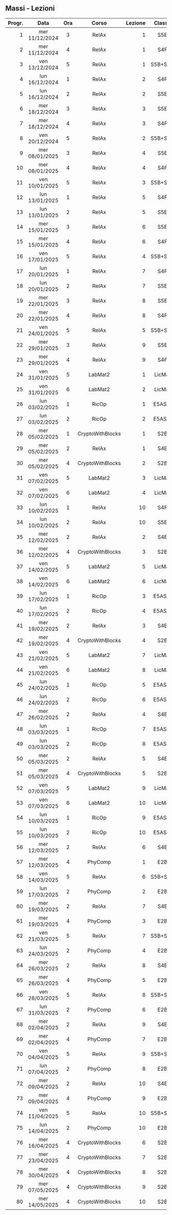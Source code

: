## Massi - Lezioni

|Progr.| Data | Ora | Corso | Lezione | Classe |
|--:|:-:|:-:|:-:|--:|:-:|
|1|mer 11/12/2024|3|RelAx|1|S5E|
|2|mer 11/12/2024|4|RelAx|1|S4F|
|3|ven 13/12/2024|5|RelAx|1|S5B+S5D|
|4|lun 16/12/2024|1|RelAx|2|S4F|
|5|lun 16/12/2024|2|RelAx|2|S5E|
|6|mer 18/12/2024|3|RelAx|3|S5E|
|7|mer 18/12/2024|4|RelAx|3|S4F|
|8|ven 20/12/2024|5|RelAx|2|S5B+S5D|
|9|mer 08/01/2025|3|RelAx|4|S5E|
|10|mer 08/01/2025|4|RelAx|4|S4F|
|11|ven 10/01/2025|5|RelAx|3|S5B+S5D|
|12|lun 13/01/2025|1|RelAx|5|S4F|
|13|lun 13/01/2025|2|RelAx|5|S5E|
|14|mer 15/01/2025|3|RelAx|6|S5E|
|15|mer 15/01/2025|4|RelAx|6|S4F|
|16|ven 17/01/2025|5|RelAx|4|S5B+S5D|
|17|lun 20/01/2025|1|RelAx|7|S4F|
|18|lun 20/01/2025|2|RelAx|7|S5E|
|19|mer 22/01/2025|3|RelAx|8|S5E|
|20|mer 22/01/2025|4|RelAx|8|S4F|
|21|ven 24/01/2025|5|RelAx|5|S5B+S5D|
|22|mer 29/01/2025|3|RelAx|9|S5E|
|23|mer 29/01/2025|4|RelAx|9|S4F|
|24|ven 31/01/2025|5|LabMat2|1|LicMat|
|25|ven 31/01/2025|6|LabMat2|2|LicMat|
|26|lun 03/02/2025|1|RicOp|1|E5ASIA|
|27|lun 03/02/2025|2|RicOp|2|E5ASIA|
|28|mer 05/02/2025|1|CryptoWithBlocks|1|S2B|
|29|mer 05/02/2025|2|RelAx|1|S4E|
|30|mer 05/02/2025|4|CryptoWithBlocks|2|S2B|
|31|ven 07/02/2025|5|LabMat2|3|LicMat|
|32|ven 07/02/2025|6|LabMat2|4|LicMat|
|33|lun 10/02/2025|1|RelAx|10|S4F|
|34|lun 10/02/2025|2|RelAx|10|S5E|
|35|mer 12/02/2025|2|RelAx|2|S4E|
|36|mer 12/02/2025|4|CryptoWithBlocks|3|S2B|
|37|ven 14/02/2025|5|LabMat2|5|LicMat|
|38|ven 14/02/2025|6|LabMat2|6|LicMat|
|39|lun 17/02/2025|1|RicOp|3|E5ASIA|
|40|lun 17/02/2025|2|RicOp|4|E5ASIA|
|41|mer 19/02/2025|2|RelAx|3|S4E|
|42|mer 19/02/2025|4|CryptoWithBlocks|4|S2B|
|43|ven 21/02/2025|5|LabMat2|7|LicMat|
|44|ven 21/02/2025|6|LabMat2|8|LicMat|
|45|lun 24/02/2025|1|RicOp|5|E5ASIA|
|46|lun 24/02/2025|2|RicOp|6|E5ASIA|
|47|mer 26/02/2025|2|RelAx|4|S4E|
|48|lun 03/03/2025|1|RicOp|7|E5ASIA|
|49|lun 03/03/2025|2|RicOp|8|E5ASIA|
|50|mer 05/03/2025|2|RelAx|5|S4E|
|51|mer 05/03/2025|4|CryptoWithBlocks|5|S2B|
|52|ven 07/03/2025|5|LabMat2|9|LicMat|
|53|ven 07/03/2025|6|LabMat2|10|LicMat|
|54|lun 10/03/2025|1|RicOp|9|E5ASIA|
|55|lun 10/03/2025|2|RicOp|10|E5ASIA|
|56|mer 12/03/2025|2|RelAx|6|S4E|
|57|mer 12/03/2025|4|PhyComp|1|E2B|
|58|ven 14/03/2025|5|RelAx|6|S5B+S5D|
|59|lun 17/03/2025|2|PhyComp|2|E2B|
|60|mer 19/03/2025|2|RelAx|7|S4E|
|61|mer 19/03/2025|4|PhyComp|3|E2B|
|62|ven 21/03/2025|5|RelAx|7|S5B+S5D|
|63|lun 24/03/2025|2|PhyComp|4|E2B|
|64|mer 26/03/2025|2|RelAx|8|S4E|
|65|mer 26/03/2025|4|PhyComp|5|E2B|
|66|ven 28/03/2025|5|RelAx|8|S5B+S5D|
|67|lun 31/03/2025|2|PhyComp|6|E2B|
|68|mer 02/04/2025|2|RelAx|9|S4E|
|69|mer 02/04/2025|4|PhyComp|7|E2B|
|70|ven 04/04/2025|5|RelAx|9|S5B+S5D|
|71|lun 07/04/2025|2|PhyComp|8|E2B|
|72|mer 09/04/2025|2|RelAx|10|S4E|
|73|mer 09/04/2025|4|PhyComp|9|E2B|
|74|ven 11/04/2025|5|RelAx|10|S5B+S5D|
|75|lun 14/04/2025|2|PhyComp|10|E2B|
|76|mer 16/04/2025|4|CryptoWithBlocks|6|S2B|
|77|mer 23/04/2025|4|CryptoWithBlocks|7|S2B|
|78|mer 30/04/2025|4|CryptoWithBlocks|8|S2B|
|79|mer 07/05/2025|4|CryptoWithBlocks|9|S2B|
|80|mer 14/05/2025|4|CryptoWithBlocks|10|S2B|



